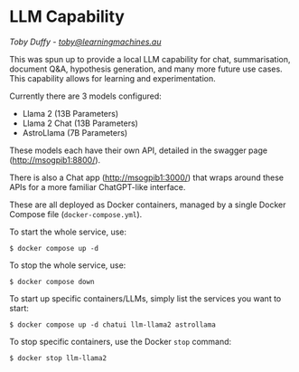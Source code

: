 # LLM Capability

*Toby Duffy - toby@learningmachines.au*

This was spun up to provide a local LLM capability for chat, summarisation, document Q&A, hypothesis generation, and many more future use cases. This capability allows for learning and experimentation.

Currently there are 3 models configured:
* Llama 2 (13B Parameters)
* Llama 2 Chat (13B Parameters)
* AstroLlama (7B Parameters)

These models each have their own API, detailed in the swagger  page ([http://msogpib1:8800/]()).

There is also a Chat app ([http://msogpib1:3000/]()) that wraps around these APIs for a more familiar ChatGPT-like interface.

These are all deployed as Docker containers, managed by a single Docker Compose file (`docker-compose.yml`).

To start the whole service, use:
```
$ docker compose up -d
```

To stop the whole service, use:
```
$ docker compose down
```

To start up specific containers/LLMs, simply list the services you want to start:
```
$ docker compose up -d chatui llm-llama2 astrollama
```

To stop specific containers, use the Docker `stop` command:
```
$ docker stop llm-llama2
```